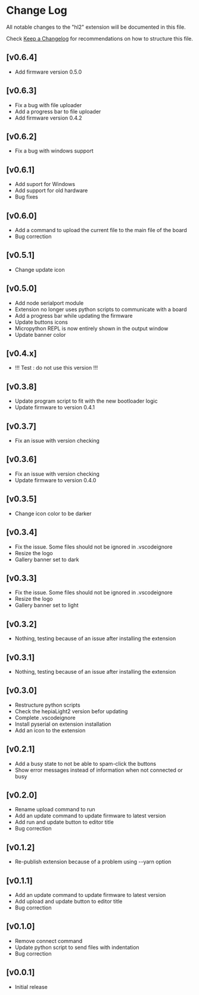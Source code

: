 # Change Log

All notable changes to the "hl2" extension will be documented in this file.

Check [Keep a Changelog](http://keepachangelog.com/) for recommendations on how to structure this file.

## [v0.6.4]

 * Add firmware version 0.5.0

## [v0.6.3]

 * Fix a bug with file uploader
 * Add a progress bar to file uploader
 * Add firmware version 0.4.2

## [v0.6.2]

 * Fix a bug with windows support

## [v0.6.1]

 * Add suport for Windows
 * Add support for old hardware
 * Bug fixes

## [v0.6.0]

 * Add a command to upload the current file to the main file of the board
 * Bug correction

## [v0.5.1]

 * Change update icon

## [v0.5.0]

 * Add node serialport module
 * Extension no longer uses python scripts to communicate with a board
 * Add a progress bar while updating the firmware
 * Update buttons icons
 * Micropython REPL is now entirely shown in the output window
 * Update banner color

## [v0.4.x]

 * !!! Test : do not use this version !!!

## [v0.3.8]

 * Update program script to fit with the new bootloader logic
 * Update firmware to version 0.4.1

## [v0.3.7]

 * Fix an issue with version checking

## [v0.3.6]

 * Fix an issue with version checking
 * Update firmware to version 0.4.0

## [v0.3.5]

 * Change icon color to be darker

## [v0.3.4]

 * Fix the issue. Some files should not be ignored in .vscodeignore
 * Resize the logo
 * Gallery banner set to dark

## [v0.3.3]

 * Fix the issue. Some files should not be ignored in .vscodeignore
 * Resize the logo
 * Gallery banner set to light

## [v0.3.2]

 * Nothing, testing because of an issue after installing the extension

## [v0.3.1]

 * Nothing, testing because of an issue after installing the extension

## [v0.3.0]

 * Restructure python scripts
 * Check the hepiaLight2 version befor updating
 * Complete .vscodeignore
 * Install pyserial on extension installation
 * Add an icon to the extension

## [v0.2.1]

 * Add a busy state to not be able to spam-click the buttons
 * Show error messages instead of information when not connected or busy

## [v0.2.0]

 * Rename upload command to run
 * Add an update command to update firmware to latest version
 * Add run and update button to editor title
 * Bug correction

## [v0.1.2]

 * Re-publish extension because of a problem using --yarn option

## [v0.1.1]

 * Add an update command to update firmware to latest version
 * Add upload and update button to editor title
 * Bug correction

## [v0.1.0]

 * Remove connect command
 * Update python script to send files with indentation
 * Bug correction


## [v0.0.1]

 * Initial release